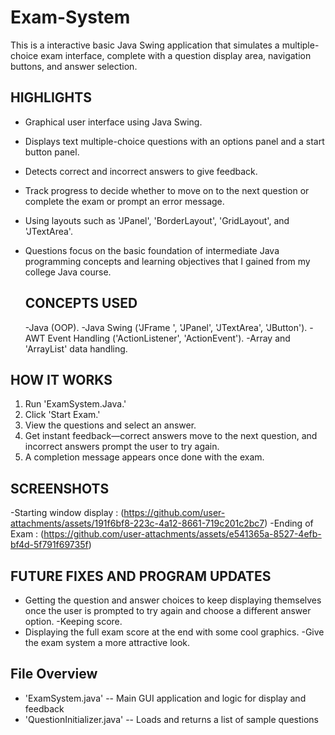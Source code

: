 # Exam-System

This is a interactive basic Java Swing application that simulates a multiple-choice exam interface, complete with a question display area, navigation buttons, and answer selection.

## HIGHLIGHTS 
- Graphical user interface using Java Swing.
- Displays text multiple-choice questions with an options panel and a start button panel.
- Detects correct and incorrect answers to give feedback.
- Track progress to decide whether to move on to the next question or complete the exam or prompt an error message.
- Using layouts such as 'JPanel', 'BorderLayout', 'GridLayout', and 'JTextArea'.
- Questions focus on the basic foundation of intermediate Java programming concepts and learning objectives that I gained from my college Java course. 

  ## CONCEPTS USED
  -Java (OOP).
  -Java Swing ('JFrame ', 'JPanel', 'JTextArea', 'JButton').
  -AWT Event Handling ('ActionListener', 'ActionEvent').
  -Array and 'ArrayList' data handling.
  
 ## HOW IT WORKS
  1. Run 'ExamSystem.Java.'
  2. Click 'Start Exam.'
  3. View the questions and select an answer.
  4. Get instant feedback—correct answers move to the next question, and incorrect answers prompt the user to try again.
  5. A completion message appears once done with the exam.
  
 ## SCREENSHOTS
-Starting window display : (https://github.com/user-attachments/assets/191f6bf8-223c-4a12-8661-719c201c2bc7)
-Ending of Exam : (https://github.com/user-attachments/assets/e541365a-8527-4efb-bf4d-5f791f69735f)

## FUTURE FIXES AND PROGRAM UPDATES
- Getting the question and answer choices to keep displaying themselves once the user is prompted to try again and choose a different answer option.
-Keeping score.
- Displaying the full exam score at the end with some cool graphics.
-Give the exam system a more attractive look.


## File Overview
 - 'ExamSystem.java' -- Main GUI application and logic for display and feedback
  - 'QuestionInitializer.java' -- Loads and returns a list of sample questions

  
